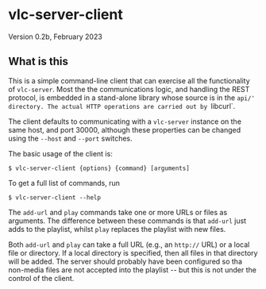 # vlc-server-client

Version 0.2b, February 2023

## What is this

This is a simple command-line client that can exercise all the functionality
of `vlc-server`. Most the the communications logic, and handling the
REST protocol, is embedded in a stand-alone library whose source is
in the `api/' directory. The actual HTTP operations are carried out by
`libcurl`. 

The client defaults to communicating with a `vlc-server` instance on
the same host, and port 30000, although these properties can be
changed using the `--host` and `--port` switches. 

The basic usage of the client is:

    $ vlc-server-client {options} {command} [arguments]

To get a full list of commands, run

    $ vlc-server-client --help

The `add-url` and `play` commands take one or more URLs or files as 
arguments. The difference between these commands is that `add-url` just
adds to the playlist, whilst `play` replaces the playlist with new files.

Both `add-url` and `play` can take a full URL (e.g., an `http://` URL) or
a local file or directory. If a local directory is specified, then
all files in that directory will be added. The server should probably
have been configured so tha non-media files are not accepted into
the playlist -- but this is not under the control of the client.

